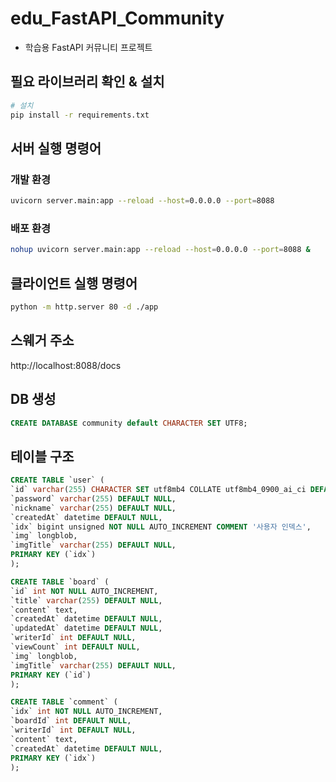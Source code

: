 # edu_FastAPI_Community
- 학습용 FastAPI 커뮤니티 프로젝트

## 필요 라이브러리 확인 & 설치
``` bash
# 설치
pip install -r requirements.txt
```
## 서버 실행 명령어

### 개발 환경
``` bash
uvicorn server.main:app --reload --host=0.0.0.0 --port=8088
```

### 배포 환경
``` bash
nohup uvicorn server.main:app --reload --host=0.0.0.0 --port=8088 &
```

## 클라이언트 실행 명령어
``` bash
python -m http.server 80 -d ./app
```
## 스웨거 주소
http://localhost:8088/docs

## DB 생성
``` sql
CREATE DATABASE community default CHARACTER SET UTF8;
```

## 테이블 구조
``` sql
CREATE TABLE `user` (
`id` varchar(255) CHARACTER SET utf8mb4 COLLATE utf8mb4_0900_ai_ci DEFAULT NULL,
`password` varchar(255) DEFAULT NULL,
`nickname` varchar(255) DEFAULT NULL,
`createdAt` datetime DEFAULT NULL,
`idx` bigint unsigned NOT NULL AUTO_INCREMENT COMMENT '사용자 인덱스',
`img` longblob,
`imgTitle` varchar(255) DEFAULT NULL,
PRIMARY KEY (`idx`)
);

CREATE TABLE `board` (
`id` int NOT NULL AUTO_INCREMENT,
`title` varchar(255) DEFAULT NULL,
`content` text,
`createdAt` datetime DEFAULT NULL,
`updatedAt` datetime DEFAULT NULL,
`writerId` int DEFAULT NULL,
`viewCount` int DEFAULT NULL,
`img` longblob,
`imgTitle` varchar(255) DEFAULT NULL,
PRIMARY KEY (`id`)
);

CREATE TABLE `comment` (
`idx` int NOT NULL AUTO_INCREMENT,
`boardId` int DEFAULT NULL,
`writerId` int DEFAULT NULL,
`content` text,
`createdAt` datetime DEFAULT NULL,
PRIMARY KEY (`idx`)
);
```